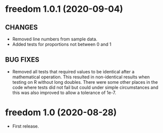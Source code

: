 # freedom 1.0.1 (2020-09-04)

## CHANGES

* Removed line numbers from sample data.
* Added tests for proportions not between 0 and 1

## BUG FIXES

* Removed all tests that required values to be identical after a
  mathematical operation. This resulted in non-identical results when
  testing on R without long doubles. There were some other places in
  the code where tests did not fail but could under simple
  circumstances and this was also improved to allow a tolerance of
  1e-7.

# freedom 1.0 (2020-08-28)

* First release.
